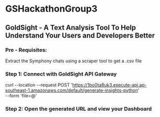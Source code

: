 # GSHackathonGroup3

## GoldSight - A Text Analysis Tool To Help Understand Your Users and Developers Better

### Pre - Requisites: 
Extract the Symphony chats using a scraper tool to get a .csv file

### Step 1: Connect with GoldSight API Gateway
curl --location --request POST 'https://1bo0ta8uk3.execute-api.ap-southeast-1.amazonaws.com/default/generate-insights-python' \
--form 'file=@<insert file location>'
  
### Step 2: Open the generated URL and view your Dashboard
